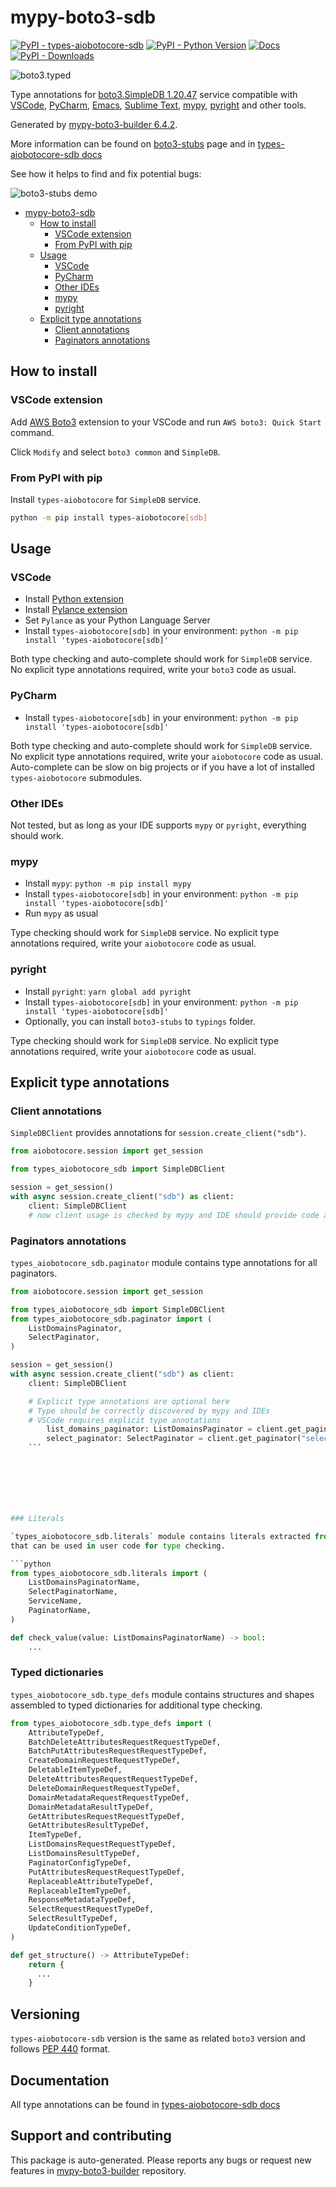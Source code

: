 <a id="mypy-boto3-sdb"></a>

# mypy-boto3-sdb

[![PyPI - types-aiobotocore-sdb](https://img.shields.io/pypi/v/types-aiobotocore-sdb.svg?color=blue)](https://pypi.org/project/types-aiobotocore-sdb)
[![PyPI - Python Version](https://img.shields.io/pypi/pyversions/types-aiobotocore-sdb.svg?color=blue)](https://pypi.org/project/types-aiobotocore-sdb)
[![Docs](https://img.shields.io/readthedocs/mypy-boto3-builder.svg?color=blue)](https://mypy-boto3-builder.readthedocs.io/)
[![PyPI - Downloads](https://img.shields.io/pypi/dm/types-aiobotocore-sdb?color=blue)](https://pypistats.org/packages/types-aiobotocore-sdb)

![boto3.typed](https://github.com/vemel/mypy_boto3_builder/raw/main/logo.png)

Type annotations for
[boto3.SimpleDB 1.20.47](https://boto3.amazonaws.com/v1/documentation/api/latest/reference/services/sdb.html#SimpleDB)
service compatible with [VSCode](https://code.visualstudio.com/),
[PyCharm](https://www.jetbrains.com/pycharm/),
[Emacs](https://www.gnu.org/software/emacs/),
[Sublime Text](https://www.sublimetext.com/),
[mypy](https://github.com/python/mypy),
[pyright](https://github.com/microsoft/pyright) and other tools.

Generated by
[mypy-boto3-builder 6.4.2](https://github.com/vemel/mypy_boto3_builder).

More information can be found on
[boto3-stubs](https://pypi.org/project/boto3-stubs/) page and in
[types-aiobotocore-sdb docs](https://vemel.github.io/types_aiobotocore_docs/types_aiobotocore_sdb/)

See how it helps to find and fix potential bugs:

![boto3-stubs demo](https://github.com/vemel/mypy_boto3_builder/raw/main/demo.gif)

- [mypy-boto3-sdb](#mypy-boto3-sdb)
  - [How to install](#how-to-install)
    - [VSCode extension](#vscode-extension)
    - [From PyPI with pip](#from-pypi-with-pip)
  - [Usage](#usage)
    - [VSCode](#vscode)
    - [PyCharm](#pycharm)
    - [Other IDEs](#other-ides)
    - [mypy](#mypy)
    - [pyright](#pyright)
  - [Explicit type annotations](#explicit-type-annotations)
    - [Client annotations](#client-annotations)
    - [Paginators annotations](#paginators-annotations)

<a id="how-to-install"></a>

## How to install

<a id="vscode-extension"></a>

### VSCode extension

Add
[AWS Boto3](https://marketplace.visualstudio.com/items?itemName=Boto3typed.boto3-ide)
extension to your VSCode and run `AWS boto3: Quick Start` command.

Click `Modify` and select `boto3 common` and `SimpleDB`.

<a id="from-pypi-with-pip"></a>

### From PyPI with pip

Install `types-aiobotocore` for `SimpleDB` service.

```bash
python -m pip install types-aiobotocore[sdb]
```

<a id="usage"></a>

## Usage

<a id="vscode"></a>

### VSCode

- Install
  [Python extension](https://marketplace.visualstudio.com/items?itemName=ms-python.python)
- Install
  [Pylance extension](https://marketplace.visualstudio.com/items?itemName=ms-python.vscode-pylance)
- Set `Pylance` as your Python Language Server
- Install `types-aiobotocore[sdb]` in your environment:
  `python -m pip install 'types-aiobotocore[sdb]'`

Both type checking and auto-complete should work for `SimpleDB` service. No
explicit type annotations required, write your `boto3` code as usual.

<a id="pycharm"></a>

### PyCharm

- Install `types-aiobotocore[sdb]` in your environment:
  `python -m pip install 'types-aiobotocore[sdb]'`

Both type checking and auto-complete should work for `SimpleDB` service. No
explicit type annotations required, write your `aiobotocore` code as usual.
Auto-complete can be slow on big projects or if you have a lot of installed
`types-aiobotocore` submodules.

<a id="other-ides"></a>

### Other IDEs

Not tested, but as long as your IDE supports `mypy` or `pyright`, everything
should work.

<a id="mypy"></a>

### mypy

- Install `mypy`: `python -m pip install mypy`
- Install `types-aiobotocore[sdb]` in your environment:
  `python -m pip install 'types-aiobotocore[sdb]'`
- Run `mypy` as usual

Type checking should work for `SimpleDB` service. No explicit type annotations
required, write your `aiobotocore` code as usual.

<a id="pyright"></a>

### pyright

- Install `pyright`: `yarn global add pyright`
- Install `types-aiobotocore[sdb]` in your environment:
  `python -m pip install 'types-aiobotocore[sdb]'`
- Optionally, you can install `boto3-stubs` to `typings` folder.

Type checking should work for `SimpleDB` service. No explicit type annotations
required, write your `aiobotocore` code as usual.

<a id="explicit-type-annotations"></a>

## Explicit type annotations

<a id="client-annotations"></a>

### Client annotations

`SimpleDBClient` provides annotations for `session.create_client("sdb")`.

```python
from aiobotocore.session import get_session

from types_aiobotocore_sdb import SimpleDBClient

session = get_session()
with async session.create_client("sdb") as client:
    client: SimpleDBClient
    # now client usage is checked by mypy and IDE should provide code auto-complete
```

<a id="paginators-annotations"></a>

### Paginators annotations

`types_aiobotocore_sdb.paginator` module contains type annotations for all
paginators.

````python
from aiobotocore.session import get_session

from types_aiobotocore_sdb import SimpleDBClient
from types_aiobotocore_sdb.paginator import (
    ListDomainsPaginator,
    SelectPaginator,
)

session = get_session()
with async session.create_client("sdb") as client:
    client: SimpleDBClient

    # Explicit type annotations are optional here
    # Type should be correctly discovered by mypy and IDEs
    # VSCode requires explicit type annotations
        list_domains_paginator: ListDomainsPaginator = client.get_paginator("list_domains")
        select_paginator: SelectPaginator = client.get_paginator("select")
    ```







### Literals

`types_aiobotocore_sdb.literals` module contains literals extracted from shapes
that can be used in user code for type checking.

```python
from types_aiobotocore_sdb.literals import (
    ListDomainsPaginatorName,
    SelectPaginatorName,
    ServiceName,
    PaginatorName,
)

def check_value(value: ListDomainsPaginatorName) -> bool:
    ...
````

### Typed dictionaries

`types_aiobotocore_sdb.type_defs` module contains structures and shapes
assembled to typed dictionaries for additional type checking.

```python
from types_aiobotocore_sdb.type_defs import (
    AttributeTypeDef,
    BatchDeleteAttributesRequestRequestTypeDef,
    BatchPutAttributesRequestRequestTypeDef,
    CreateDomainRequestRequestTypeDef,
    DeletableItemTypeDef,
    DeleteAttributesRequestRequestTypeDef,
    DeleteDomainRequestRequestTypeDef,
    DomainMetadataRequestRequestTypeDef,
    DomainMetadataResultTypeDef,
    GetAttributesRequestRequestTypeDef,
    GetAttributesResultTypeDef,
    ItemTypeDef,
    ListDomainsRequestRequestTypeDef,
    ListDomainsResultTypeDef,
    PaginatorConfigTypeDef,
    PutAttributesRequestRequestTypeDef,
    ReplaceableAttributeTypeDef,
    ReplaceableItemTypeDef,
    ResponseMetadataTypeDef,
    SelectRequestRequestTypeDef,
    SelectResultTypeDef,
    UpdateConditionTypeDef,
)

def get_structure() -> AttributeTypeDef:
    return {
      ...
    }
```

## Versioning

`types-aiobotocore-sdb` version is the same as related `boto3` version and
follows [PEP 440](https://www.python.org/dev/peps/pep-0440/) format.

## Documentation

All type annotations can be found in
[types-aiobotocore-sdb docs](https://vemel.github.io/types_aiobotocore_docs/types_aiobotocore_sdb/)

## Support and contributing

This package is auto-generated. Please reports any bugs or request new features
in [mypy-boto3-builder](https://github.com/vemel/mypy_boto3_builder/issues/)
repository.

